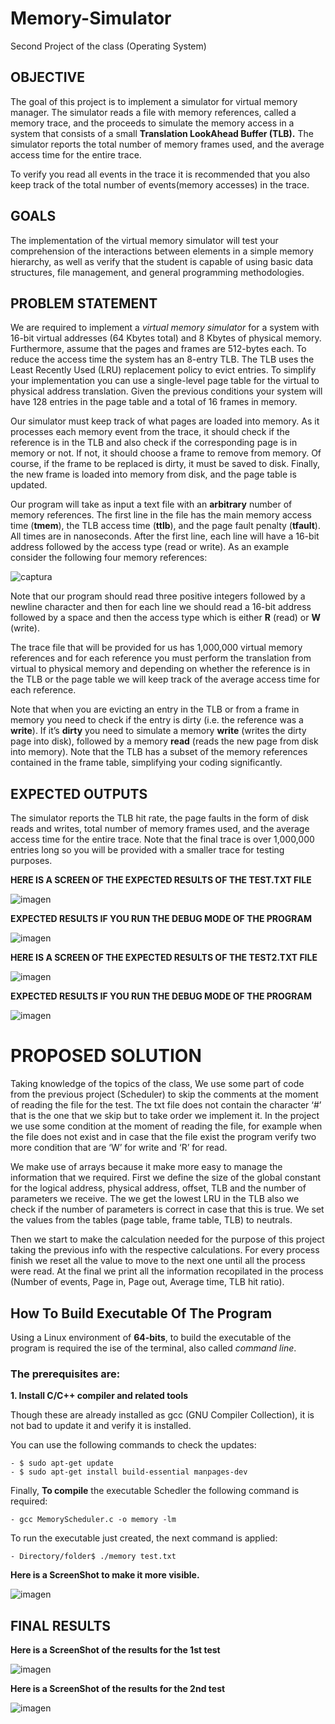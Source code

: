 # Memory-Simulator
Second Project of the class (Operating System)


## OBJECTIVE

The goal of this project is to implement a simulator for virtual memory manager. The simulator reads a file with memory references, called a memory trace, and the proceeds to simulate the memory access in a system that consists of a small **Translation LookAhead Buffer (TLB).** The simulator reports the total number of memory frames used, and the average access time for the entire trace. 

To verify you read all events in the trace it is recommended that you also keep track of the total number of events(memory accesses) in the trace.

## GOALS

The implementation of the virtual memory simulator will test your comprehension of the interactions between elements in a simple memory hierarchy, as well as verify that the student is capable of using basic data structures, file management, and general programming methodologies.

## PROBLEM STATEMENT

We are required to implement a *virtual memory simulator* for a system with 16-bit virtual addresses (64 Kbytes total) and 8 Kbytes of physical memory. Furthermore, assume that the pages and frames are 512-bytes each. To reduce the access time the system has an 8-entry TLB. The TLB uses the Least Recently Used (LRU) replacement policy to evict entries. To
simplify your implementation you can use a single-level page table for the virtual to physical
address translation. Given the previous conditions your system will have 128 entries in the
page table and a total of 16 frames in memory.

Our simulator must keep track of what pages are loaded into memory. As it processes each
memory event from the trace, it should check if the reference is in the TLB and also check if
the corresponding page is in memory or not. If not, it should choose a frame to remove from
memory. Of course, if the frame to be replaced is dirty, it must be saved to disk. Finally, the
new frame is loaded into memory from disk, and the page table is updated.

Our program will take as input a text file with an **arbitrary** number of memory references.
The first line in the file has the main memory access time (**tmem**), the TLB access time (**ttlb**), and the page fault penalty (**tfault**). All times are in nanoseconds. After the first line, each line will have a 16-bit address followed by the access type (read or write). As an example consider the following four memory references:

![captura](https://user-images.githubusercontent.com/15019106/47720961-b477b200-dc14-11e8-9851-51961227f93f.PNG)

Note that our program should read three positive integers followed by a newline character
and then for each line we should read a 16-bit address followed by a space and then the
access type which is either **R** (read) or **W** (write).

The trace file that will be provided for us has 1,000,000 virtual memory references and for
each reference you must perform the translation from virtual to physical memory and
depending on whether the reference is in the TLB or the page table we will keep track of the
average access time for each reference.

Note that when you are evicting an entry in the TLB or from a frame in memory you need to
check if the entry is dirty (i.e. the reference was a **write**). If it’s **dirty** you need to simulate a memory **write** (writes the dirty page into disk), followed by a memory **read** (reads the new page from disk into memory). Note that the TLB has a subset of the memory references contained in the frame table, simplifying your coding significantly.

## EXPECTED OUTPUTS

The simulator reports the TLB hit rate, the page faults in the form of disk reads and writes,
total number of memory frames used, and the average access time for the entire trace. Note
that the final trace is over 1,000,000 entries long so you will be provided with a smaller trace for testing purposes.

**HERE IS A SCREEN OF THE EXPECTED RESULTS OF THE TEST.TXT FILE**

![imagen](https://user-images.githubusercontent.com/15019106/48237134-f8905280-e38a-11e8-9326-53f22798c9e6.png)

**EXPECTED RESULTS IF YOU RUN THE DEBUG MODE OF THE PROGRAM**

![imagen](https://user-images.githubusercontent.com/15019106/48237199-32f9ef80-e38b-11e8-86c4-2be284af5974.png)

**HERE IS A SCREEN OF THE EXPECTED RESULTS OF THE TEST2.TXT FILE**

![imagen](https://user-images.githubusercontent.com/15019106/48237235-56bd3580-e38b-11e8-896f-b125b107ef64.png)

**EXPECTED RESULTS IF YOU RUN THE DEBUG MODE OF THE PROGRAM**

![imagen](https://user-images.githubusercontent.com/15019106/48237251-69376f00-e38b-11e8-9fc6-4d4ea2dc4fc3.png)


# PROPOSED SOLUTION

Taking knowledge of the topics of the class, We use some part of code from the previous project (Scheduler) to skip the comments at the moment of reading the file for the test. The txt file does not contain the character ‘#’ that is the one that we skip but to take order we implement it. In the project we use some condition at the moment of reading the file, for example when the file does not exist and in case that the file exist the program verify two more condition that are ‘W’ for write and ‘R’ for read.

We make use of arrays because it make more easy to manage the information that we required. First we define the size of the global constant for the logical address, physical address, offset, TLB and the number of parameters we receive. The we get the lowest LRU in the TLB also we check if the number of parameters is correct in case that this is true. We set the values from the tables (page table, frame table, TLB) to neutrals.

Then we start to make the calculation needed for the purpose of this project taking the previous info with the respective calculations. For every process finish we reset all the value to move to the next one until all the process were read. At the final we print all the information recopilated in the process (Number of events, Page in, Page out, Average time, TLB hit ratio).


## How To Build Executable Of The Program

Using a Linux environment of **64-bits**, to build the executable of the program is required the ise of the terminal, also called *command line*.

### The prerequisites are:

**1. Install C/C++ compiler and related tools**

Though these are already installed as gcc (GNU Compiler Collection), it is not bad to update it and verify it is installed.

You can use the following commands to check the updates:

    - $ sudo apt-get update
    - $ sudo apt-get install build-essential manpages-dev
    
Finally, **To compile** the executable Schedler the following command is required:

    - gcc MemoryScheduler.c -o memory -lm
 
 To run the executable just created, the next command is applied:
    
    - Directory/folder$ ./memory test.txt

**Here is a ScreenShot to make it more visible.**

![imagen](https://user-images.githubusercontent.com/15019106/48210478-fdc6b080-e33c-11e8-85af-3df1aed800e7.png)

## FINAL RESULTS

**Here is a ScreenShot of the results for the 1st test**

![imagen](https://user-images.githubusercontent.com/15019106/48438961-ceec7800-e74a-11e8-8686-9d38acbe4c0e.png)

**Here is a ScreenShot of the results for the 2nd test**

![imagen](https://user-images.githubusercontent.com/15019106/48439027-fcd1bc80-e74a-11e8-8043-bd9081d56897.png)

